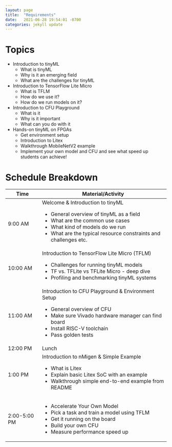 ```yaml
---
layout: page
title:  "Requirements"
date:   2021-06-28 19:54:01 -0700
categories: jekyll update
---
```


# Topics
- Introduction to tinyML
	- What is tinyML
	- Why is it an emerging field
	- What are the challenges for tinyML
- Introduction to TensorFlow Lite Micro
	- What is TFLM
	- How do we use it?
	- How do we run models on it?
- Introduction to CFU Playground
	- What is it
	- Why is it important
	- What can you do with it
- Hands-on tinyML on FPGAs
	- Get environment setup 
	- Introduction to Litex 
	- Walkthrough MobileNetV2 example
	- Implement your own model and CFU and see what speed up students can achieve!

# Schedule Breakdown

<div>
<table>
<thead>
  <tr>
    <th>Time</th>
    <th>Material/Activity</th>
  </tr>
</thead>
<tbody>
  <tr>
    <td>9:00 AM</td>
    <td>Welcome &amp; Introduction to tinyML
    	<ul>
    	<li>General overview of tinyML as a field</li>
    	<li>What are the common use cases</li>
    	<li>What kind of models do we run</li>
    	<li>What are the typical resource constraints and challenges etc.</li>
    	</ul>
    </td>
  </tr>
  <tr>
    <td>10:00 AM</td>
    <td>Introduction to TensorFlow Lite Micro (TFLM) 
    	<ul>
    		<li>Challenges for running tinyML models</li>
			<li>TF vs. TFLite vs TFLite Micro - deep dive</li>
			<li>Profiling and benchmarking tinyML systems</li>
    	</ul>
	</td>
  </tr>
  <tr>
    <td>11:00 AM</td>
    <td>Introduction to CFU Playground &amp; Environment Setup 
    	<ul>
    		<li>General overview of CFU</li>
			<li>Make sure Vivado hardware manager can find board</li>
			<li>Install RISC-V toolchain</li>
			<li>Pass golden tests</li>
    	</ul>
	</td>
  </tr>
  <tr>
    <td>12:00 PM</td>
    <td>Lunch</td>
  </tr>
  <tr>
    <td>1:00 PM</td>
    <td>Introduction to nMigen & Simple Example
		<ul>
			<li>What is Litex</li>
			<li>Explain basic Litex SoC with an example</li>
			<li>Walkthrough simple end-to-end example from README</li>
		</ul>
	</td>
  </tr>
  <tr>
    <td>2:00-5:00 PM</td>
    <td>
    	<ul>
    		<li>Accelerate Your Own Model</li>
			<li>Pick a task and train a model using TFLM</li>
			<li>Get it running on the board</li>
			<li>Build your own CFU</li>
			<li>Measure performance speed up</li>
    	</ul>
    </td>
  </tr>
</tbody>
</table>
</div>
